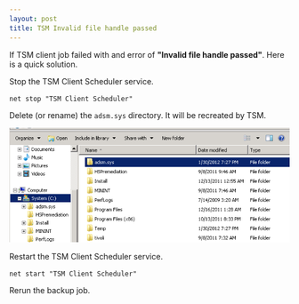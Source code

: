 ```yaml
---
layout: post
title: TSM Invalid file handle passed
---
```


If TSM client job failed with and error of **"Invalid file handle passed"**. Here is a quick solution.

Stop the TSM Client Scheduler service.

	net stop "TSM Client Scheduler"

Delete (or rename) the `adsm.sys` directory. It will be recreated by TSM.

![adsm-sys](/content/images/adsm-sys.png)

Restart the TSM Client Scheduler service.

	net start "TSM Client Scheduler"

Rerun the backup job.
